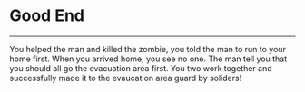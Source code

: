 # Good End

----
You helped the man and killed the zombie, you told the man to run to your home first. When you arrived home, you see no one. The man tell you that you should all go the evacuation area first. You two work together and successfully made it to the evaucation area guard by soliders!